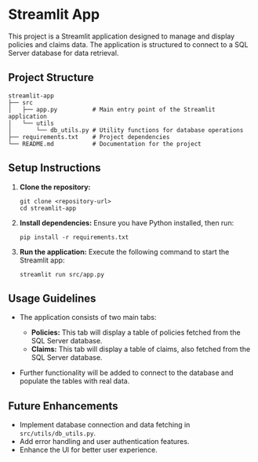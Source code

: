 # Streamlit App

This project is a Streamlit application designed to manage and display policies and claims data. The application is structured to connect to a SQL Server database for data retrieval.

## Project Structure

```
streamlit-app
├── src
│   ├── app.py          # Main entry point of the Streamlit application
│   └── utils
│       └── db_utils.py # Utility functions for database operations
├── requirements.txt    # Project dependencies
└── README.md           # Documentation for the project
```

## Setup Instructions

1. **Clone the repository:**
   ```
   git clone <repository-url>
   cd streamlit-app
   ```

2. **Install dependencies:**
   Ensure you have Python installed, then run:
   ```
   pip install -r requirements.txt
   ```

3. **Run the application:**
   Execute the following command to start the Streamlit app:
   ```
   streamlit run src/app.py
   ```

## Usage Guidelines

- The application consists of two main tabs:
  - **Policies:** This tab will display a table of policies fetched from the SQL Server database.
  - **Claims:** This tab will display a table of claims, also fetched from the SQL Server database.

- Further functionality will be added to connect to the database and populate the tables with real data.

## Future Enhancements

- Implement database connection and data fetching in `src/utils/db_utils.py`.
- Add error handling and user authentication features.
- Enhance the UI for better user experience.